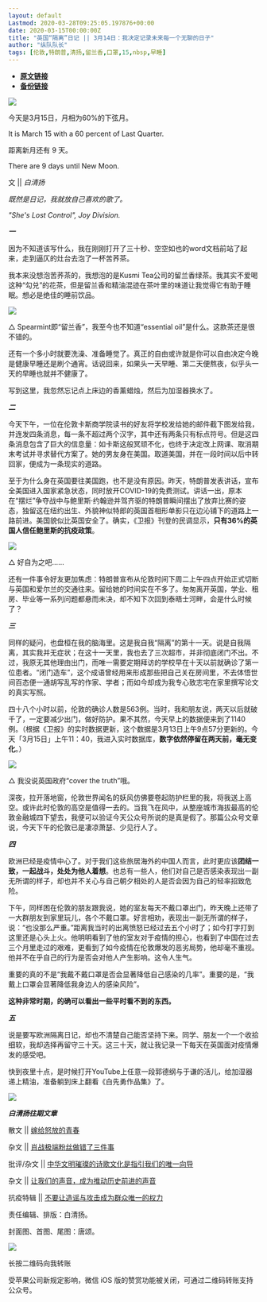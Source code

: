 ```yaml
---
layout: default
Lastmod: 2020-03-28T09:25:05.197876+00:00
date: 2020-03-15T00:00:00Z
title: "英国“隔离”日记 || 3月14日：我决定记录未来每一个无聊的日子"
author: "纵队队长"
tags: [伦敦,特朗普,清扬,留兰香,口罩,15,nbsp,早睡]
---
```


* [**原文链接**](https://mp.weixin.qq.com/s/cyjdALZFBnG5BL9KPLAiMw)
* [**备份链接**](http://archive.ph/iEPOB)


![](/images/post/e6b79f899f1774158887aca9c51f331c.jpg)

今天是3月15日，月相为60%的下弦月。

It is March 15 with a 60 percent of Last Quarter.

距离新月还有 9 天。  

There are 9 days until New Moon.

文 || _白清扬_  

  

  

_既然是日记，我就放自己喜欢的歌了。_

_"She's Lost Control", Joy Division._  

  

  

  

_**一**_

  

因为不知道该写什么，我在刚刚打开了三十秒、空空如也的word文档前站了起来，走到逼仄的灶台去泡了一杯苦荞茶。

我本来没想泡苦荞茶的，我想泡的是Kusmi Tea公司的留兰香绿茶。我其实不爱喝这种“勾兑”的花茶，但是留兰香和精油混迹在茶叶里的味道让我觉得它有助于睡眠。想必是绝佳的睡前饮品。

![](/images/post/ed90088f33d7d63cf26d38f2498b9dbf.jpg)

△ Spearmint即“留兰香”，我至今也不知道“essential oil”是什么。这款茶还是很不错的。  

还有一个多小时就要洗澡、准备睡觉了。真正的自由或许就是你可以自由决定今晚是健康早睡还是刷个通宵。话说回来，如果头一天早睡、第二天便熬夜，似乎头一天的早睡也就并不健康了。

写到这里，我忽然忘记点上床边的香薰蜡烛，然后为加湿器换水了。

  

  

_**二**_

  

今天下午，一位在伦敦卡斯商学院读书的好友将学校发给她的邮件截下图发给我，并连发四条消息，每一条不超过两个汉字，其中还有两条只有标点符号。但是这四条消息包含了巨大的信息量：如卡斯这般冥顽不化，也终于决定改上网课、取消期末考试并寻求替代方案了。她的男友身在美国。取道美国，并在一段时间以后中转回家，便成为一条现实的道路。

至于为什么身在英国要往美国跑，也不是没有原因。昨天，特朗普发表讲话，宣布全美国进入国家紧急状态，同时放开COVID-19的免费测试。讲话一出，原本在“摆烂”争夺战中与鲍里斯·约翰逊并驾齐驱的特朗普瞬间摆出了放弃比赛的姿态，独留这在纽约出生、外貌神似特郎的英国首相形单影只在边沁铺下的道路上一路前进。美国貌似比英国安全了。确实，《卫报》刊登的民调显示，**只有36%的英国人信任鲍里斯的抗疫政策**。

![](/images/post/5796c48f2aa2cab3d099c873b58b5597.jpg)

△ 好自为之吧……  

还有一件事令好友更加焦虑：特朗普宣布从伦敦时间下周二上午四点开始正式切断与英国和爱尔兰的交通往来。留给她的时间实在不多了。匆匆离开英国，学业、租房、毕业等一系列问题都悬而未决，却不知下次回到泰晤士河畔，会是什么时候了？

  

  

_**三**_

  

同样的疑问，也盘桓在我的脑海里。这是我自我“隔离”的第十一天。说是自我隔离，其实我并无症状；在这十一天里，我也去了三次超市，并非彻底闭门不出。不过，我原无其他理由出门，而唯一需要定期拜访的学校早在十天以前就确诊了第一位患者。“闭门造车”，这个成语曾经用来形成那些把自己关在房间里，不去体悟世间百态便一通胡写乱写的作家、学者；而如今却成为我专心致志宅在家里撰写论文的真实写照。

四十八个小时以前，伦敦的确诊人数是563例。当时，我和朋友说，两天以后就破千了，一定要减少出门，做好防护。果不其然，今天早上的数据便来到了1140例。（根据《卫报》的实时数据更新，这个数据是3月13日上午9点57分更新的。今天「3月15日」上午11：40，我进入实时数据库，**数字依然停留在两天前，毫无变化**。）

![](/images/post/7cc9b9a6ec120277f6134941ee88914c.jpg)

△ 我没说英国政府“cover the truth”哦。  

深夜，拉开落地窗，伦敦世界闻名的妖风仿佛要卷起防护栏里的我，将我送上高空。或许此时伦敦的高空是值得一去的。当我飞在风中，从整座城市海拔最高的伦敦金融城四下望去，我便可以验证今天公众号所说的是真是假了。那篇公众号文章说，今天下午的伦敦已是凄凉萧瑟、少见行人了。

  

  

**_四_**

  

欧洲已经是疫情中心了。对于我们这些旅居海外的中国人而言，此时更应该**团结一致，一起战斗，处处为他人着想**。也总有一些人，他们对自己是否感染表现出一副无所谓的样子，却也并不关心与自己朝夕相处的人是否会因为自己的轻率招致危险。

下午，同样困在伦敦的朋友跟我说，她的室友每天不戴口罩出门，昨天晚上还带了一大群朋友到家里玩儿，各个不戴口罩。好言相劝，表现出一副无所谓的样子，说：“也没那么严重。”距离我当时的出离愤怒已经过去五个小时了；如今打字打到这里还是心头上火。他明明看到了他的室友对于疫情的担心，也看到了中国在过去三个月里走过的艰难，更看到了如今疫情在伦敦爆发的恶劣局势，他却毫不重视。他并不在乎自己的行为是否会对他人产生影响。这令人生气。

重要的真的不是“我戴不戴口罩是否会显著降低自己感染的几率”。重要的是，“我戴上口罩会显著降低我身边人的感染风险”。

**这种非常时期，的确可以看出一些平时看不到的东西。**

  

  

_**五**_

  

说是要写欧洲隔离日记，却也不清楚自己能否坚持下来。同学、朋友一个一个收拾细软，我却选择再留守三十天。这三十天，就让我记录一下每天在英国面对疫情爆发的感受吧。

快到夜里十点，是时候打开YouTube上任意一段郭德纲与于谦的活儿，给加湿器递上精油，准备躺到床上翻看《白先勇作品集》了。

![](/images/post/30da05a5c0749661f667ba8409a38abd.jpg)

  

  

_**白清扬往期文章**_

  

散文 || [嫁给怒放的青春](http://mp.weixin.qq.com/s?__biz=MzA4MTkwMzQ3MA==&mid=2654622912&idx=1&sn=9a2f5be094ef88fe90374f247799d775&chksm=84431ec1b33497d763a0579bccabe4719ee67872d85911c8f87d27badb8239883028c869ae55&scene=21#wechat_redirect)

杂文 || [肖战极端粉丝做错了三件事](http://mp.weixin.qq.com/s?__biz=MzA4MTkwMzQ3MA==&mid=2654622842&idx=1&sn=0474e90cbc28fec53291082a079bd73d&chksm=84431e7bb334976dadd19ff48ae21d18531a217eb91d9386231066ec1ebc071f959bd5c7f69c&scene=21#wechat_redirect)

批评/杂文 || [中华文明璀璨的诗歌文化是指引我们的唯一向导](http://mp.weixin.qq.com/s?__biz=MzA4MTkwMzQ3MA==&mid=2654622696&idx=2&sn=0c485aad98490ccc6c0db6e14ecb047d&chksm=844319e9b33490ffe3230155ae3537eb3fc0189abc5e89a865451a4103da08b31942fbb01cbf&scene=21#wechat_redirect)

杂文 || [让我们的声音，成为推动历史前进的声音](http://mp.weixin.qq.com/s?__biz=MzA4MTkwMzQ3MA==&mid=2654622570&idx=1&sn=e209cc4d1f9d9635bd448f1569327a3c&chksm=8443196bb334907d6b0e222c746b8b35ce7cfcdd57a907dd926e4ba456bf89810f5d87b77985&scene=21#wechat_redirect)

抗疫特辑 || [不要让造谣与攻击成为群众唯一的权力](http://mp.weixin.qq.com/s?__biz=MzA4MTkwMzQ3MA==&mid=2654622545&idx=1&sn=f2dd01bb9ec4e7d5931ce31fca5a698a&chksm=84431950b3349046c3df444d583f0f57143873cb2316e0a10b476d29c8d35245bb563c56f7cd&scene=21#wechat_redirect)  

  

  

  

责任编辑、排版：白清扬。

封面图、首图、尾图：唐颂。

  

![](/images/post/5ed7799448d0eb8119348db31d9492b8.jpg)

长按二维码向我转账

受苹果公司新规定影响，微信 iOS 版的赞赏功能被关闭，可通过二维码转账支持公众号。

